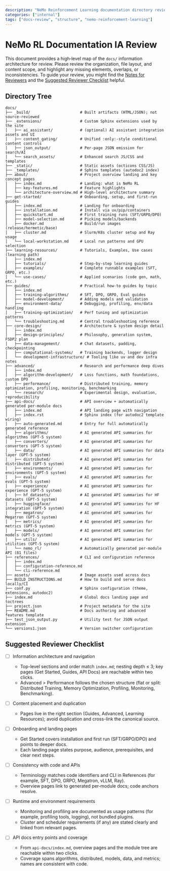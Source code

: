 ```yaml
---
description: "NeMo Reinforcement Learning documentation directory review for developer feedback"
categories: ["internal"]
tags: ["docs-review", "structure", "nemo-reinforcement-learning"]
---
```


# NeMo RL Documentation IA Review

This document provides a high‑level map of the `docs/` information architecture for review. Please review the organization, file layout, and content scope, and highlight any missing elements, overlaps, or inconsistencies. To guide your review, you might find the [Notes for Reviewers](#notes-for-reviewers) and the [Suggested Reviewer Checklist](#suggested-reviewer-checklist) helpful.

## Directory Tree

```text
docs/
├── _build/                      # Built artifacts (HTML/JSON); not source-reviewed
├── _extensions/                 # Custom Sphinx extensions used by the site
│   ├── ai_assistant/            # (optional) AI assistant integration assets and UI
│   ├── content_gating/          # Unified :only:-style conditional content controls
│   ├── json_output/             # Per-page JSON emission for search/AI
│   └── search_assets/           # Enhanced search JS/CSS and templates
├── _static/                     # Static assets (octicons CSS/JS)
├── _templates/                  # Sphinx templates (autodoc2 index)
├── about/                       # Project overview landing and key concept pages
│   ├── index.md                 # Landing: what is NeMo RL
│   ├── key-features.md          # Feature highlights
│   └── architecture-overview.md # High-level architecture summary
├── get-started/                 # Onboarding, setup, and first-run guides
│   ├── index.md                 # Landing for onboarding
│   ├── installation.md          # Install via uv/pip/containers
│   ├── quickstart.md            # First training runs (SFT/GRPO/DPO)
│   ├── model-selection.md       # Picking models/backends
│   ├── docker.md                # Build/run images (release/hermetic/base)
│   ├── cluster.md               # Slurm/K8s cluster setup and Ray usage
│   └── local-workstation.md     # Local run patterns and GPU selection
├── learning-resources/          # Tutorials, Examples, Use cases (learning path)
│   ├── index.md
│   ├── tutorials/               # Step-by-step learning guides
│   ├── examples/                # Complete runnable examples (SFT, GRPO, etc.)
│   └── use-cases/               # Applied scenarios (code gen, math, etc.)
├── guides/                      # Practical how-to guides by topic
│   ├── index.md
│   ├── training-algorithms/     # SFT, DPO, GRPO, Eval guides
│   ├── model-development/       # Adding models and validation
│   ├── environment-data/        # Debugging, profiling, env/data handling
│   ├── training-optimization/   # Perf tuning and optimization patterns
│   └── troubleshooting.md       # Central troubleshooting reference
├── core-design/                 # Architecture & system design detail
│   ├── index.md
│   ├── design-principles/       # Philosophy, generation system, FSDP2 plan
│   ├── data-management/         # Chat datasets, padding, checkpointing
│   ├── computational-systems/   # Training backends, logger design
│   └── development-infrastructure/ # Tooling like uv and dev infra notes
├── advanced/                    # Research and performance deep dives
│   ├── index.md
│   ├── algorithm-development/   # Loss functions, math foundations, custom DPO
│   ├── performance/             # Distributed training, memory optimization, profiling, monitoring, benchmarking
│   └── research/                # Experimental design, evaluation, reproducibility
├── api-docs/                    # API overview + automatically generated per-module docs
│   ├── index.md                 # API landing page with navigation
│   ├── index.rst                # Sphinx index (for autodoc2 template wiring)
│   ├── auto-generated.md        # Entry for full automatically generated reference
│   ├── algorithms/              # AI generated API summaries for algorithms (GPT-5 system)
│   ├── converters/              # AI generated API summaries for converters (GPT-5 system)
│   ├── data/                    # AI generated API summaries for data layer (GPT-5 system)
│   ├── distributed/             # AI generated API summaries for distributed (GPT-5 system)
│   ├── environments/            # AI generated API summaries for environments (GPT-5 system)
│   ├── evals/                   # AI generated API summaries for evals (GPT-5 system)
│   ├── experience/              # AI generated API summaries for experience (GPT-5 system)
│   ├── hf_datasets/             # AI generated API summaries for HF datasets (GPT-5 system)
│   ├── huggingface/             # AI generated API summaries for HF integration (GPT-5 system)
│   ├── megatron/                # AI generated API summaries for Megatron (GPT-5 system)
│   ├── metrics/                 # AI generated API summaries for metrics (GPT-5 system)
│   ├── models/                  # AI generated API summaries for models (GPT-5 system)
│   ├── utils/                   # AI generated API summaries for utilities (GPT-5 system)
│   └── nemo_rl/                 # Automatically generated per-module API (81 files)
├── references/                  # CLI and configuration reference
│   ├── index.md
│   ├── configuration-reference.md
│   └── cli-reference.md
├── assets/                      # Image assets used across docs
├── BUILD_INSTRUCTIONS.md        # How to build and serve docs locally/CI
├── conf.py                      # Sphinx configuration (theme, extensions, autodoc2)
├── index.md                     # Global docs landing page and toctrees
├── project.json                 # Project metadata for the site
├── README.md                    # Docs authoring and advanced features template
├── test_json_output.py          # Utility test for JSON output extension
└── versions1.json               # Version switcher configuration
```

## Suggested Reviewer Checklist

- [ ] Information architecture and navigation
  - Top-level sections and order match `index.md`; nesting depth ≤ 3; key pages (Get Started, Guides, API Docs) are reachable within two clicks.
  - Advanced > Performance follows the chosen structure (flat or split: Distributed Training, Memory Optimization, Profiling, Monitoring, Benchmarking).

- [ ] Content placement and duplication
  - Pages live in the right section (Guides, Advanced, Learning Resources); avoid duplication and cross-link the canonical source.

- [ ] Onboarding and landing pages
  - Get Started covers installation and first run (SFT/GRPO/DPO) and points to deeper docs.
  - Each landing page states purpose, audience, prerequisites, and clear next steps.

- [ ] Consistency with code and APIs
  - Terminology matches code identifiers and CLI in References (for example, SFT, DPO, GRPO, Megatron, vLLM, Ray).
  - Overview pages link to generated per‑module docs; code anchors resolve.

- [ ] Runtime and environment requirements
  - Monitoring and profiling are documented as usage patterns (for example, profiling tools, logging), not bundled plugins.
  - Cluster and scheduler requirements (if any) are stated clearly and linked from relevant pages.

- [ ] API docs entry points and coverage
  - From `api-docs/index.md`, overview pages and the module tree are reachable within two clicks.
  - Coverage spans algorithms, distributed, models, data, and metrics; names are consistent with code.

